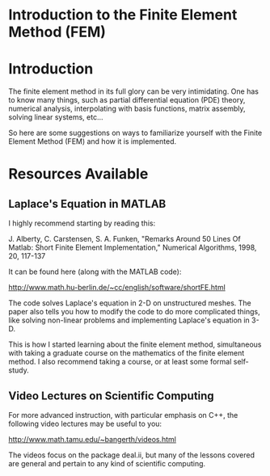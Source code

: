 Introduction to the Finite Element Method (FEM)
===============================================

# Introduction

The finite element method in its full glory can be very intimidating.  One has to know many things, such as partial differential equation (PDE) theory, numerical analysis, interpolating with basis functions, matrix assembly, solving linear systems, etc...

So here are some suggestions on ways to familiarize yourself with the Finite Element Method (FEM) and how it is implemented.

# Resources Available

## Laplace's Equation in MATLAB

I highly recommend starting by reading this:

J. Alberty, C. Carstensen, S. A. Funken, "Remarks Around 50 Lines Of Matlab: Short Finite Element Implementation," Numerical Algorithms, 1998, 20, 117-137

It can be found here (along with the MATLAB code):

http://www.math.hu-berlin.de/~cc/english/software/shortFE.html

The code solves Laplace's equation in 2-D on unstructured meshes.  The paper also tells you how to modify the code to do more complicated things, like solving non-linear problems and implementing Laplace's equation in 3-D.

This is how I started learning about the finite element method, simultaneous with taking a graduate course on the mathematics of the finite element method.  I also recommend taking a course, or at least some formal self-study.

## Video Lectures on Scientific Computing

For more advanced instruction, with particular emphasis on C++, the following video lectures may be useful to you:

http://www.math.tamu.edu/~bangerth/videos.html

The videos focus on the package deal.ii, but many of the lessons covered are general and pertain to any kind of scientific computing.